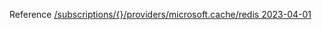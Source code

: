Reference [/subscriptions/{}/providers/microsoft.cache/redis 2023-04-01](/Resources/mgmt-plane/L3N1YnNjcmlwdGlvbnMve30vcHJvdmlkZXJzL21pY3Jvc29mdC5jYWNoZS9yZWRpcw==/2023-04-01.xml)
